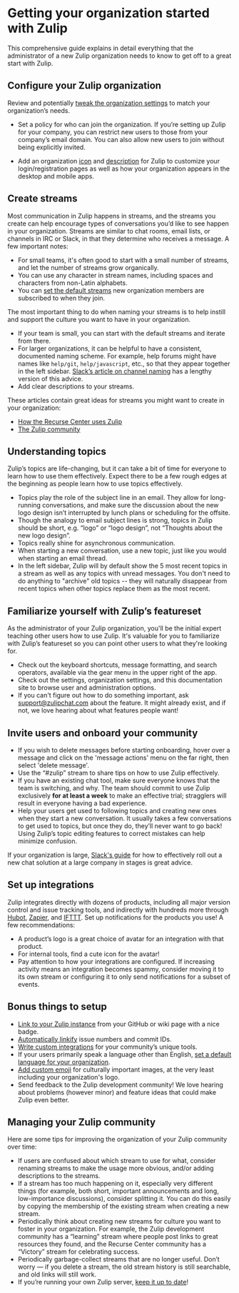 # Getting your organization started with Zulip

This comprehensive guide explains in detail everything that the
administrator of a new Zulip organization needs to know to get off to a
great start with Zulip.

## Configure your Zulip organization

Review and potentially
[tweak the organization settings](/help/change-your-organization-settings)
to match your organization’s needs.

- Set a policy for who can join the organization.  If you’re setting
  up Zulip for your company, you can restrict new users to those from
  your company’s email domain.  You can also allow new users to join
  without being explicitly invited.

- Add an organization [icon](/help/change-your-organizations-avatar)
and [description](change-your-organizations-description) for Zulip to
customize your login/registration pages as well as how your
organization appears in the desktop and mobile apps.

## Create streams

Most communication in Zulip happens in streams, and the streams you
create can help encourage types of conversations you’d like to see
happen in your organization. Streams are similar to chat rooms, email
lists, or channels in IRC or Slack, in that they determine who
receives a message. A few important notes:

- For small teams, it's often good to start with a small number of streams,
  and let the number of streams grow organically.
- You can use any character in stream names, including spaces and
  characters from non-Latin alphabets.
- You can
  [set the default streams](/help/set-default-streams-for-new-users)
  new organization members are subscribed to when they join.

The most important thing to do when naming your streams is to help
instill and support the culture you want to have in your organization.

- If your team is small, you can start with the default streams and
  iterate from there.
- For larger organizations, it can be helpful to have a consistent,
  documented naming scheme.  For example, help forums might have names
  like `help/git`, `help/javascript`, etc., so that they appear
  together in the left sidebar.
  [Slack’s article on channel naming](https://get.slack.help/hc/en-us/articles/217626408-Organize-and-name-channels)
  has a lengthy version of this advice.
- Add clear descriptions to your streams.

These articles contain great ideas for streams you might want to create
in your organization:

- [How the Recurse Center uses Zulip](https://www.recurse.com/blog/112-how-rc-uses-zulip)
- [The Zulip community](https://zulip.readthedocs.io/en/latest/contributing/chat-zulip-org.html#streams)

## Understanding topics

Zulip’s topics are life-changing, but it can take a bit of time for
everyone to learn how to use them effectively.  Expect there to be a
few rough edges at the beginning as people learn how to use topics
effectively.

- Topics play the role of the subject line in an email. They allow for
  long-running conversations, and make sure the discussion about the
  new logo design isn’t interrupted by lunch plans or scheduling for
  the offsite.
- Though the analogy to email subject lines is strong, topics in Zulip
  should be short, e.g. “logo” or “logo design”, not “Thoughts about
  the new logo design”.
- Topics really shine for asynchronous communication.
- When starting a new conversation, use a new topic, just like you
  would when starting an email thread.
- In the left sidebar, Zulip will by default show the 5 most recent
  topics in a stream as well as any topics with unread messages.  You
  don't need to do anything to "archive" old topics -- they will
  naturally disappear from recent topics when other topics replace
  them as the most recent.

## Familiarize yourself with Zulip’s featureset

As the administrator of your Zulip organization, you'll be the initial
expert teaching other users how to use Zulip.  It's valuable for you
to familiarize with Zulip’s featureset so you can point other users to
what they're looking for.

- Check out the keyboard shortcuts, message formatting, and search
  operators, available via the gear menu in the upper right of the
  app.
- Check out the settings, organization settings, and this
  documentation site to browse user and administration options.
- If you can't figure out how to do something important, ask
  [support@zulipchat.com](mailto:support@zulipchat.com) about the
  feature. It might already exist, and if not, we love hearing about
  what features people want!

## Invite users and onboard your community

- If you wish to delete messages before starting onboarding, hover over a
  message and click on the 'message actions' menu on the far right, then select
  'delete message'.
- Use the “#zulip” stream to share tips on how to use Zulip
  effectively.
- If you have an existing chat tool, make sure everyone knows that the
  team is switching, and why.  The team should commit to use Zulip
  exclusively **for at least a week** to make an effective trial;
  stragglers will result in everyone having a bad experience.
- Help your users get used to following topics and creating new ones
  when they start a new conversation.  It usually takes a few
  conversations to get used to topics, but once they do, they’ll never
  want to go back!  Using Zulip’s topic editing features to correct
  mistakes can help minimize confusion.

If your organization is large,
[Slack's guide](https://get.slack.help/hc/en-us/articles/115004378828-Onboard-your-company-to-Slack-)
for how to effectively roll out a new chat solution at a large company
in stages is great advice.

## Set up integrations

Zulip integrates directly with dozens of products, including all major
version control and issue tracking tools, and indirectly with hundreds
more through [Hubot](/integrations/doc/hubot), [Zapier](/integrations/doc/zapier),
and [IFTTT](/integrations/doc/ifttt).  Set up notifications for the products
you use!  A few recommendations:

- A product’s logo is a great choice of avatar for an integration with
  that product.
- For internal tools, find a cute icon for the avatar!
- Pay attention to how your integrations are configured.  If
  increasing activity means an integration becomes spammy, consider
  moving it to its own stream or configuring it to only send
  notifications for a subset of events.

## Bonus things to setup

- [Link to your Zulip instance](/help/join-zulip-chat-badge) from your
  GitHub or wiki page with a nice badge.
- [Automatically linkify](/help/add-a-custom-linkification-filter)
  issue numbers and commit IDs.
- [Write custom integrations](https://zulipchat.com/api/integration-guide)
  for your community’s unique tools.
- If your users primarily speak a language other than English,
  [set a default language for your organization](/help/change-the-default-language-for-your-organization).
- [Add custom emoji](/help/add-custom-emoji) for culturally important
  images, at the very least including your organization's logo.
- Send feedback to the Zulip development community!  We love hearing
  about problems (however minor) and feature ideas that could make
  Zulip even better.

## Managing your Zulip community

Here are some tips for improving the organization of your Zulip community over time:

- If users are confused about which stream to use for what, consider
  renaming streams to make the usage more obvious, and/or adding
  descriptions to the streams.
- If a stream has too much happening on it, especially very different
  things (for example, both short, important announcements and long,
  low-importance discussions), consider splitting it.  You can do this
  easily by copying the membership of the existing stream when
  creating a new stream.
- Periodically think about creating new streams for culture you want
  to foster in your organization.  For example, the Zulip development
  community has a “learning” stream where people post links to great
  resources they found, and the Recurse Center community has a
  “Victory” stream for celebrating success.
- Periodically garbage-collect streams that are no longer
  useful. Don’t worry — if you delete a stream, the old stream history
  is still searchable, and old links will still work.
- If you’re running your own Zulip server,
  [keep it up to date](https://zulip.readthedocs.io/en/latest/production/maintain-secure-upgrade.html)!
